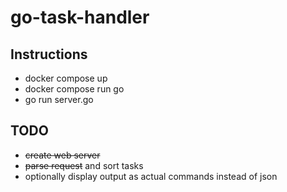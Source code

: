 # go-task-handler
## Instructions
* docker compose up
* docker compose run go
* go run server.go
## TODO
* ~~create web server~~
* ~~parse request~~ and sort tasks
* optionally display output as actual commands instead of json